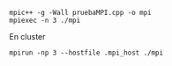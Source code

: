 ```
mpic++ -g -Wall pruebaMPI.cpp -o mpi
mpiexec -n 3 ./mpi
```
En cluster
```
mpirun -np 3 --hostfile .mpi_host ./mpi
```